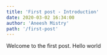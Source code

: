 ```yaml
---
title: 'First post - Introduction'
date: 2020-03-02 16:34:00
author: 'Aneesh Mistry'
path: '/first-post'
---
```


Welcome to the first post. Hello world